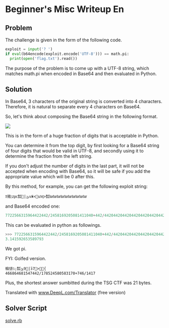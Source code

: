 # Beginner's Misc Writeup En

## Problem

The challenge is given in the form of the following code.

```python
exploit = input('? ')
if eval(b64encode(exploit.encode('UTF-8'))) == math.pi:
  print(open('flag.txt').read())
```

The purpose of the problem is to come up with a UTF-8 string, which matches math.pi when encoded in Base64 and then evaluated in Python.

## Solution

In Base64, 3 characters of the original string is converted into 4 characters. Therefore, it is natural to separate every 4 characters on Base64.

So, let's think about composing the Base64 string in the following format.

![](https://i.imgur.com/9zAUSpx.jpg)

This is in the form of a huge fraction of digits that is acceptable in Python.

You can determine it from the top digit, by first looking for a Base64 string of four digits that would be valid in UTF-8, and secondly using it to determine the fraction from the left string.

If you don't adjust the number of digits in the last part, it will not be accepted when encoding with Base64, so it will be safe if you add the appropriate value which will be 0 after this.

By this method, for example, you can get the following exploit string:

```
ｶ箷ןz㍶㍿ێ|ׯvӝ<׍uӍ>㍿㍴㍴㍴㍴㍴㍴㍴㍴㍴㍴
```

and Base64 encoded one:

```python
7722566315964422442/2458169205081411040+442/4420442044204420442044204420442044204420
```

This can be evaluated in python as followings.

```python
>>> 7722566315964422442/2458169205081411040+442/4420442044204420442044204420442044204420
3.141592653589793
```

We got pi.

FYI: Golfed version.

```
㮼뎼מ;㍿׿9ێ|ӟ7׽>׍{
466864681547442/178524580583170+746/1417
```

Plus, the shortest answer sumbitted during the TSG CTF was 21 bytes.

Translated with www.DeepL.com/Translator (free version)

## Solver Script

[solve.rb](solver/solve.rb)
